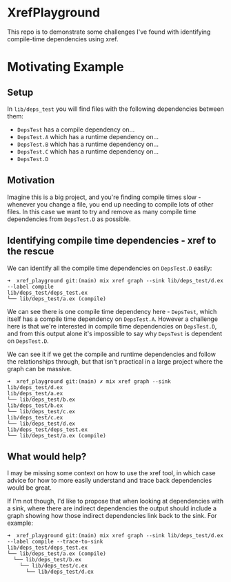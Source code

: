 # XrefPlayground

This repo is to demonstrate some challenges I've found with identifying compile-time dependencies using xref.

# Motivating Example

## Setup

In `lib/deps_test` you will find files with the following dependencies between them:

- `DepsTest` has a compile dependency on...
- `DepsTest.A` which has a runtime dependency on...
- `DepsTest.B` which has a runtime dependency on...
- `DepsTest.C` which has a runtime dependency on...
- `DepsTest.D`

## Motivation

Imagine this is a big project, and you're finding compile times slow - whenever you change a file, you end up needing to
compile lots of other files. In this case we want to try and remove as many compile time dependencies from `DepsTest.D`
as possible.

## Identifying compile time dependencies - xref to the rescue

We can identify all the compile time dependencies on `DepsTest.D` easily:

```
➜  xref_playground git:(main) mix xref graph --sink lib/deps_test/d.ex --label compile
lib/deps_test/deps_test.ex
└── lib/deps_test/a.ex (compile)
```

We can see there is one compile time dependency here - `DepsTest`, which itself has a compile time dependency on `DepsTest.A`.
However a challenge here is that we're interested in compile time dependencies on `DepsTest.D`, and from this output alone
it's impossible to say why `DepsTest` is dependent on `DepsTest.D`.

We can see it if we get the compile and runtime dependencies and follow the relationships through, but that isn't practical
in a large project where the graph can be massive.

```
➜  xref_playground git:(main) ✗ mix xref graph --sink lib/deps_test/d.ex
lib/deps_test/a.ex
└── lib/deps_test/b.ex
lib/deps_test/b.ex
└── lib/deps_test/c.ex
lib/deps_test/c.ex
└── lib/deps_test/d.ex
lib/deps_test/deps_test.ex
└── lib/deps_test/a.ex (compile)
```

## What would help?

I may be missing some context on how to use the xref tool, in which case advice for how to more easily understand and trace
back dependencies would be great.

If I'm not though, I'd like to propose that when looking at dependencies with a sink, where there are indirect dependencies
the output should include a graph showing how those indirect dependencies link back to the sink. For example:

```
➜  xref_playground git:(main) mix xref graph --sink lib/deps_test/d.ex --label compile --trace-to-sink
lib/deps_test/deps_test.ex
└── lib/deps_test/a.ex (compile)
  └── lib/deps_test/b.ex
    └── lib/deps_test/c.ex
      └── lib/deps_test/d.ex
```
